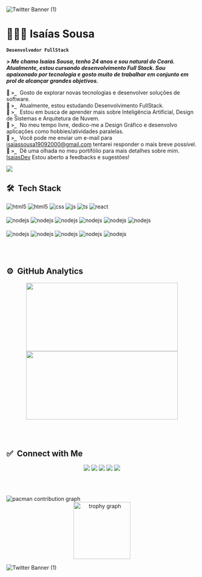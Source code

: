 ![Twitter Banner (1)](https://raw.githubusercontent.com/IsaiasSn7/My-Portifolio-teste/refs/heads/main/imgs/banner.png)

# 👨🏻‍💻 Isaías Sousa

**`Desenvolvedor FullStack`**

***> Me chamo Isaías Sousa, tenho 24 anos e sou natural do Ceará. Atualmente, estou cursando desenvolvimento Full Stack. Sou apaixonado por tecnologia e gosto muito de trabalhar em conjunto em prol de alcançar grandes objetivos.***

🔷 **`>_`** &nbsp;Gosto de explorar novas tecnologias e desenvolver soluções de software.\
🔷 **`>_`** &nbsp;Atualmente, estou estudando Desenvolvimento FullStack.\
🔷 **`>_`** &nbsp;Estou em busca de aprender mais sobre Inteligência Artificial, Design de Sistemas e Arquitetura de Nuvem.\
🔷 **`>_`** &nbsp;No meu tempo livre, dedico-me a Design Gráfico e desenvolvo aplicações como hobbies/atividades paralelas.\
🔷 **`>_`** &nbsp;Você pode me enviar um e-mail para isaiassousa19092000@gmail.com tentarei responder o mais breve possível.\
🔷 **`>_`** &nbsp;Dê uma olhada no meu portifólio para mais detalhes sobre mim. [IsaiasDev](https://site-meu-portifolio.vercel.app/) Estou aberto a feedbacks e sugestões!

<img src="https://user-images.githubusercontent.com/73097560/115834477-dbab4500-a447-11eb-908a-139a6edaec5c.gif">

<!-- <img alt="Night Coding" src="https://raw.githubusercontent.com/IsaiasSn7/Site-Meu-Portifolio/refs/heads/main/img/pc-gif.gif" align="right"/> -->

## 🛠 &nbsp;Tech Stack

<div style="display: inline_block">
  <img align="center" alt="html5" src="https://img.shields.io/badge/GIT-f46d00?style=for-the-badge&logo=git&logoColor=white" />
  <img align="center" alt="html5" src="https://img.shields.io/badge/HTML5-E34F26?style=for-the-badge&logo=html5&logoColor=white" />
  <img align="center" alt="css" src="https://img.shields.io/badge/css-blue?style=for-the-badge&logo=css&logoColor=white" />
  <img align="center" alt="js" src="https://img.shields.io/badge/JavaScript-F7DF1E?style=for-the-badge&logo=javascript&logoColor=black" />
  <img align="center" alt="ts" src="https://img.shields.io/badge/TypeScript-007ACC?style=for-the-badge&logo=typescript&logoColor=white" />
  <img align="center" alt="react" src="https://img.shields.io/badge/React-aqua?style=for-the-badge&logo=react&logoColor=black" /><br/><br/>
  <img align="center" alt="nodejs" src="https://img.shields.io/badge/Node.js-43853D?style=for-the-badge&logo=node.js&logoColor=white" />
  <img align="center" alt="nodejs" src="https://img.shields.io/badge/Tailwind_CSS-white?style=for-the-badge&logo=tailwind-css&logoColor=blue" />
  <img align="center" alt="nodejs" src="https://img.shields.io/badge/Jest-323330?style=for-the-badge&logo=Jest&logoColor=white" />
  <img align="center" alt="nodejs" src="https://img.shields.io/badge/-MongoDB-13aa52?style=for-the-badge&logo=mongodb&logoColor=white" />
  <img align="center" alt="nodejs" src="https://img.shields.io/badge/-Express-373737?style=for-the-badge&logo=Express&logoColor=green" />
  <img align="center" alt="nodejs" src="https://img.shields.io/badge/axios.js-white?style=for-the-badge&logo=axios&logoColor=5A29E4" /><br/><br/>
  <img align="center" alt="nodejs" src="https://img.shields.io/badge/Prisma-grey?style=for-the-badge&logo=Prisma&logoColor=19c9af" />
  <img align="center" alt="nodejs" src="https://img.shields.io/badge/Bootstrap-563D7C?style=for-the-badge&logo=bootstrap&logoColor=white" />
  <img align="center" alt="nodejs" src="https://img.shields.io/badge/NPM-white?style=for-the-badge&logo=npm&logoColor=e20402" />
  <img align="center" alt="nodejs" src="https://img.shields.io/badge/cypress-black?style=for-the-badge&logo=cypress&logoColor=23E5E5E5" />
  <img align="center" alt="nodejs" src="https://img.shields.io/badge/Figma-b412ad?style=for-the-badge&logo=figma&logoColor=white" />
</div>

<br/><br/>

## ⚙️ &nbsp;GitHub Analytics



<p align="center">
<a href="https://github.com/IsaiasSn7">
  <img height="180em" width="400em" src="https://github-readme-stats-eight-theta.vercel.app/api?username=IsaiasSn7&show_icons=true&theme=gotham&include_all_commits=true&count_private=true"/>
  <img height="180em" width="400em" src="https://github-readme-stats-eight-theta.vercel.app/api/top-langs/?username=IsaiasSn7&layout=compact&langs_count=8&theme=gotham"/>
</a>
</p>

<br/><br/>

## ✅ &nbsp;Connect with Me

<p align="center">
<a href="https://www.adityavsingh.com"><img src="https://img.shields.io/badge/Instagram-%23E4405F.svg?style=for-the-badge&logo=Instagram&logoColor=white"/></a>
<a href="https://linkedin.com/in/AVS1508"><img src="https://img.shields.io/badge/linkedin-%230077B5.svg?style=for-the-badge&logo=linkedin&logoColor=white"/></a>
<a href="mailto:avsingh@umass.edu"><img src="https://img.shields.io/badge/YouTube-%23FF0000.svg?style=for-the-badge&logo=YouTube&logoColor=white"/></a>
<a href="mailto:avsingh@umass.edu"><img src="https://img.shields.io/badge/Vercel-000000?style=for-the-badge&logo=vercel&logoColor=white"/></a>
<a href="mailto:avsingh@umass.edu"><img src="https://img.shields.io/badge/whatsapp-43853D?style=for-the-badge&logo=whatsapp&logoColor=white"/></a>
</p>

<br/><br/>

<picture>
  <img alt="pacman contribution graph" src="https://raw.githubusercontent.com/isaiassn7/isaiassn7/output/pacman-contribution-graph.svg">
</picture>

<div align="center">
  <img src="https://github-profile-trophy.vercel.app?username=isaiassn7&theme=dracula&column=-1&row=1&margin-w=8&margin-h=8&no-bg=false&no-frame=false&order=4" height="150" alt="trophy graph"  />
</div>

![Twitter Banner (1)](https://raw.githubusercontent.com/IsaiasSn7/My-Portifolio-teste/refs/heads/main/imgs/banner.png)
